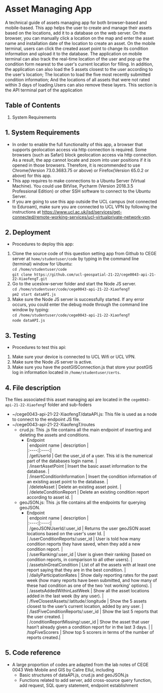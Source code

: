 # Asset Managing App

A technical guide of assets managing app for both browser-based and mobile-based. This app helps the user to create and manage their assets based on the locations, add it to a database on the web server. On the browser, you can manually click a location on the map and enter the asset name and installation date of the location to create an asset. On the mobile terminal, users can click the created asset point to change its condition information and upload it to the database. The application on mobile terminal can also track the real-time location of the user and pop up the condition form nearest to the user's current location for filling. In addition, the application can also load the 5 assets closest to the user according to the user's location; The location to load the five most recently submitted condition information; And the locations of all assets that were not rated within 3 days of loading.Users can also remove these layers. This section is the API terminal part of the application

## Table of Contents

1. System Requirements


## 1. System Requirements

* In order to enable the full functionality of this app, a browser that supports geolocation access via http connection is required. Some browsers (such as Safari) block geolocation access via http connection. As a result, the app cannot locate and zoom into user positions if it is opened in those browsers. Therefore, it is recommended to use Chrome(Version 73.0.3683.75 or above) or Firefox(Version 65.0.2 or above) for this app.
* This app requires to make connections to a Ubuntu Server (Virtual Machine). You could use BitVise, Pycharm (Version 2018.3.5 Professional Edition) or other SSH software to connect to the Ubuntu Server.
* If you are going to use this app outside the UCL campus (not connected to Eduroam), make sure you are connected to UCL VPN by following the instructions at https://www.ucl.ac.uk/isd/services/get-connected/remote-working-services/ucl-virtualprivate-network-vpn.

## 2. Deployment

* Procedures to deploy this app:
1. Clone the source code of this question setting app from Github to CEGE server at `home/studentuser/code` by typing in the command line (terminal) window for Ubuntu:</br>
`cd /home/studentuser/code`</br>
`git clone https://github.com/ucl-geospatial-21-22/cege0043-api-21-22-XiaofengT.git`</br>
3. Go to the uceslxw-server folder and start the Node JS server.</br>
`cd /home/studentuser/code/cege0043-api-21-22-XiaofengT`</br>
`pm2 start dataAPI.js`</br>
4. Make sure the Node JS server is successfully started. If any error occurs, you could enter the debug mode through the command line window by typing: </br>
`cd /home/studentuser/code/cege0043-api-21-22-XiaofengT`</br>
`node dataAPI.js`</br>

## 3. Testing

* Procedures to test this api:
1. Make sure your device is connected to UCL Wifi or UCL VPN.
2. Make sure the Node JS server is active.
3. Make sure you have the postGISConnection.js that store your postGIS log in information located in `/home/studentuser/certs`.

## 4. File description

The files associated this asset managing api are located in the `cege0043-api-21-22-XiaofengT` folder and sub-foders
- ~/cege0043-api-21-22-XiaofengT/dataAPI.js: This file is used as a node to connect to the endpoint JS file.
- ~/cege0043-api-21-22-XiaofengT/routes
	- crud.js: This .js file contains all the main endpoint of inserting and deleting the assets and conditions.
		- Endpoint</br>
| endpoint name | description |</br>
|:----:|:----:|</br>
| /getUserId | Get the user_id of a user. This id is the numerical part of the databases login name. |</br>
| /insertAssetPoint | Insert the basic asset information to the database. |</br>
| /insertConditionInformation | Insert the condition information of an existing asset point to the database. |</br>
| /deleteAsset | Delete an existing asset point. |</br>
| /deleteConditionReport | Delete an existing condition report according to asset id. |</br>
	- geoJSON.js: This .js file contains all the endpoints for querying geoJSON.
		- Endpoint</br>
		| endpoint name | description |</br>
		|:----:|:----:|</br>
		| /geoJSONUserId/:user_id | Returns the user geoJSON asset locations based on the user's user Id. |</br>
		| /userConditionReports/:user_id | User is told how many condition reports they have saved, when they add a new condition report. |</br>
		| /userRanking/:user_id | User is given their ranking (based on condition reports, in comparison to all other users). |</br>
		| /assetsInGreatCondition | List of all the assets with at least one report saying that they are in the best condition. |</br>
		| /dailyParticipationRates | Show daily reporting rates for the past week (how many reports have been submitted, and how many of these had condition as one of the two 'not working' options). |</br>
		| /assetsAddedWithinLastWeek | Show all the asset locations added in the last week (by any user). |</br>
		| /fiveClosestAssets/:latitude/:longitude | Show the 5 assets closest to the user’s current location, added by any user. |</br>
		| /lastFiveConditionReports/:user_id | Show the last 5 reports that the user created. |</br>
		| /conditionReportMissing/:user_id | Show the asset that user hasn’t already given a condition report for in the last 3 days. |
		| /topFiveScorers | Show top 5 scorers in terms of the number of reports created.|

## 5. Code reference

- A large proportion of codes are adapted from the lab notes of CEGE 0043 Web Mobile and GIS by Calire Ellul, including
	- Basic structures of dataAPI.js, crud.js and geoJSON.js
	- Functions related to add server, add cross-source query function, add request, SQL query statement, endpoint establishment